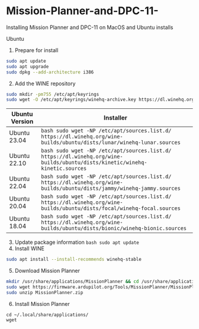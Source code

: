 # Mission-Planner-and-DPC-11-

Installing Mission Planner and DPC-11 on MacOS and Ubuntu installs

Ubuntu

1. Prepare for install

```bash
sudo apt update
sudo apt upgrade
sudo dpkg --add-architecture i386
```

2. Add the WINE repository

```bash
sudo mkdir -pm755 /etc/apt/keyrings  
sudo wget -O /etc/apt/keyrings/winehq-archive.key https://dl.winehq.org/wine-builds/winehq.key
```

| Ubuntu Version  | Installer |
| ------------- | ------------- |
| Ubuntu 23.04  | `bash sudo wget -NP /etc/apt/sources.list.d/ https://dl.winehq.org/wine-builds/ubuntu/dists/lunar/winehq-lunar.sources`  |
| Ubuntu 22.10  | `bash sudo wget -NP /etc/apt/sources.list.d/ https://dl.winehq.org/wine-builds/ubuntu/dists/kinetic/winehq-kinetic.sources`|
| Ubuntu 22.04  | `bash sudo wget -NP /etc/apt/sources.list.d/ https://dl.winehq.org/wine-builds/ubuntu/dists/jammy/winehq-jammy.sources `  |
| Ubuntu 20.04  | `bash sudo wget -NP /etc/apt/sources.list.d/ https://dl.winehq.org/wine-builds/ubuntu/dists/focal/winehq-focal.sources ` |
| Ubuntu 18.04  | `bash sudo wget -NP /etc/apt/sources.list.d/ https://dl.winehq.org/wine-builds/ubuntu/dists/bionic/winehq-bionic.sources ` |

3. Update package information
   `bash
   sudo apt update
   `
4. Install WINE

```bash
sudo apt install --install-recommends winehq-stable
```

5. Download Mission Planner

```bash
mkdir /usr/share/applications/MissionPlanner && cd /usr/share/applications/MissionPlanner
sudo wget https://firmware.ardupilot.org/Tools/MissionPlanner/MissionPlanner-stable.zip
sudo unzip MissionPlanner.zip
```

6. Install Mission Planner

```Base
cd ~/.local/share/applications/
wget 
```